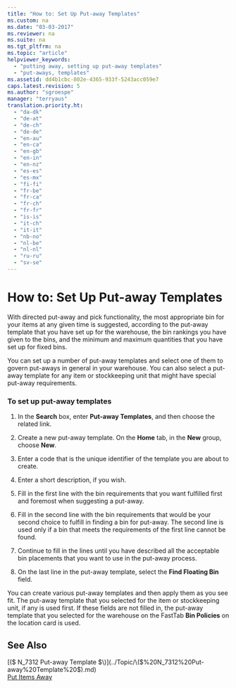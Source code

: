 ```yaml
---
title: "How to: Set Up Put-away Templates"
ms.custom: na
ms.date: "03-03-2017"
ms.reviewer: na
ms.suite: na
ms.tgt_pltfrm: na
ms.topic: "article"
helpviewer_keywords: 
  - "putting away, setting up put-away templates"
  - "put-aways, templates"
ms.assetid: dd4b1cbc-802e-4365-933f-5243acc059e7
caps.latest.revision: 5
ms.author: "sgroespe"
manager: "terryaus"
translation.priority.ht: 
  - "da-dk"
  - "de-at"
  - "de-ch"
  - "de-de"
  - "en-au"
  - "en-ca"
  - "en-gb"
  - "en-in"
  - "en-nz"
  - "es-es"
  - "es-mx"
  - "fi-fi"
  - "fr-be"
  - "fr-ca"
  - "fr-ch"
  - "fr-fr"
  - "is-is"
  - "it-ch"
  - "it-it"
  - "nb-no"
  - "nl-be"
  - "nl-nl"
  - "ru-ru"
  - "sv-se"
---
```

# How to: Set Up Put-away Templates
With directed put\-away and pick functionality, the most appropriate bin for your items at any given time is suggested, according to the put\-away template that you have set up for the warehouse, the bin rankings you have given to the bins, and the minimum and maximum quantities that you have set up for fixed bins.  
  
 You can set up a number of put\-away templates and select one of them to govern put\-aways in general in your warehouse. You can also select a put\-away template for any item or stockkeeping unit that might have special put\-away requirements.  
  
### To set up put\-away templates  
  
1.  In the **Search** box, enter **Put\-away Templates**, and then choose the related link.  
  
2.  Create a new put\-away template. On the **Home** tab, in the **New** group, choose **New**.  
  
3.  Enter a code that is the unique identifier of the template you are about to create.  
  
4.  Enter a short description, if you wish.  
  
5.  Fill in the first line with the bin requirements that you want fulfilled first and foremost when suggesting a put\-away.  
  
6.  Fill in the second line with the bin requirements that would be your second choice to fulfill in finding a bin for put\-away. The second line is used only if a bin that meets the requirements of the first line cannot be found.  
  
7.  Continue to fill in the lines until you have described all the acceptable bin placements that you want to use in the put\-away process.  
  
8.  On the last line in the put\-away template, select the **Find Floating Bin** field.  
  
 You can create various put\-away templates and then apply them as you see fit. The put\-away template that you selected for the item or stockkeeping unit, if any is used first. If these fields are not filled in, the put\-away template that you selected for the warehouse on the FastTab **Bin Policies** on the location card is used.  
  
## See Also  
 [\($ N\_7312 Put\-away Template $\)](../Topic/\($%20N_7312%20Put-away%20Template%20$\).md)   
 [Put Items Away](../WarehouseActivities/put-items-away.md)